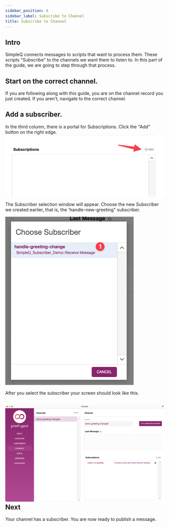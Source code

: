 ```yaml
---
sidebar_position: 4
sidebar_label: Subscribe to Channel
title: Subscribe to Channel
---
```


## Intro

SimpleQ connects messages to scripts that want to process them. These scripts "Subscribe" to the channels we want them to listen to. In this part of the guide, we are going to step through that process.

## Start on the correct channel.

If you are following along with this guide, you are on the channel record you just created. If you aren't, navigate to the correct channel.

## Add a subscriber.

In the third column, there is a portal for Subscriptions. Click the "Add" button on the right edge.![](images/CleanShot%202022-05-24%20at%2013.42.43.png)

The Subscriber selection window will appear. Choose the new Subscriber we created earlier, that is, the 'handle-new-greeting" subscriber.

![](images/CleanShot%202022-05-26%20at%2008.58.03.png)

After you select the subscriber your screen should look like this.

## ![](images/CleanShot%202022-05-26%20at%2010.07.59.png)Next

Your channel has a subscriber. You are now ready to publish a message.

